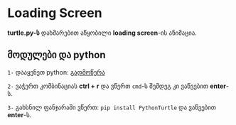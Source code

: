 # Loading Screen
**turtle.py-ს** დახმარებით აწყობილი **loading screen**-ის ანიმაცია.

## მოდულები და python
`1-` დააყენეთ python: [გადმოწერა](https://www.python.org/downloads/)

`2-` ვაჭერთ კომბინაციას **ctrl + r** და ვწერთ `cmd`-ს შემდეგ კი ვაწვებით **enter**-ს.

`3-` გახსნილ ფანჯარაში ვწერთ: `pip install PythonTurtle` და ვაწვებით **enter**-ს.
